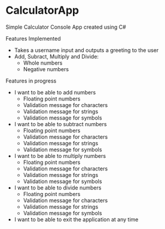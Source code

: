 # CalculatorApp
Simple Calculator Console App created using C#

Features Implemented
- Takes a username input and outputs a greeting to the user
- Add, Subract, Multiply and Divide:
    - Whole numbers
    - Negative numbers

Features in progress
- I want to be able to add numbers
  - Floating point numbers
  - Validation message for characters
  - Validation message for strings
  - Validation message for symbols
- I want to be able to subtract numbers
  - Floating point numbers
  - Validation message for characters
  - Validation message for strings
  - Validation message for symbols
- I want to be able to multiply numbers
  - Floating point numbers
  - Validation message for characters
  - Validation message for strings
  - Validation message for symbols
- I want to be able to divide numbers
  - Floating point numbers
  - Validation message for characters
  - Validation message for strings
  - Validation message for symbols
- I want to be able to exit the application at any time

